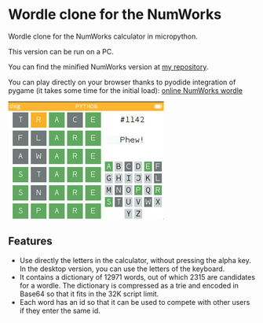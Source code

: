 # Wordle clone for the NumWorks
Wordle clone for the NumWorks calculator in micropython.

This version can be run on a PC.

You can find the minified NumWorks version at [my repository](https://my.numworks.com/python/fizban/wordle).


You can play directly on your browser thanks to pyodide integration of pygame (it takes some time for the initial load):
[online NumWorks wordle](https://fizban99.github.io/numworks_wordle/app)


![Screenshot](img/numworks_wordle.png)


## Features
- Use directly the letters in the calculator, without pressing the alpha key. In the desktop version, you can use the letters of the keyboard.
- It contains a dictionary of 12971 words, out of which 2315 are candidates for a wordle. The dictionary is compressed as a trie and encoded in Base64 so that it fits in the 32K script limit.
- Each word has an id so that it can be used to compete with other users if they enter the same id.
